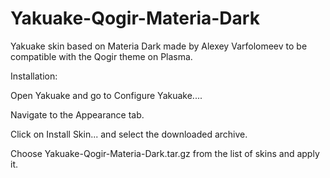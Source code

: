 # Yakuake-Qogir-Materia-Dark
Yakuake skin based on Materia Dark made by Alexey Varfolomeev to be compatible with the Qogir theme on Plasma.

Installation:

Open Yakuake and go to Configure Yakuake....

Navigate to the Appearance tab.

Click on Install Skin... and select the downloaded archive.

Choose Yakuake-Qogir-Materia-Dark.tar.gz from the list of skins and apply it.
